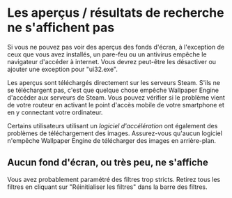 # Les aperçus / résultats de recherche ne s'affichent pas

Si vous ne pouvez pas voir des aperçus des fonds d'écran, à l'exception de ceux que vous avez installés, un pare-feu ou un antivirus empêche le navigateur d'accéder à internet. Vous devrez peut-être les désactiver ou ajouter une exception pour "ui32.exe".

Les aperçus sont téléchargés directement sur les serveurs Steam. S'ils ne se téléchargent pas, c'est que quelque chose empêche Wallpaper Engine d'accéder aux serveurs de Steam. Vous pouvez vérifier si le problème vient de votre routeur en activant le point d'accès mobile de votre smartphone et en y connectant votre ordinateur.

Certains utilisateurs utilisant un *logiciel d'accélération* ont également des problèmes de téléchargement des images. Assurez-vous qu'aucun logiciel n'empêche Wallpaper Engine de télécharger des images en arrière-plan.

## Aucun fond d'écran, ou très peu, ne s'affiche

Vous avez probablement paramétré des filtres trop stricts. Retirez tous les filtres en cliquant sur "Réinitialiser les filtres" dans la barre des filtres.